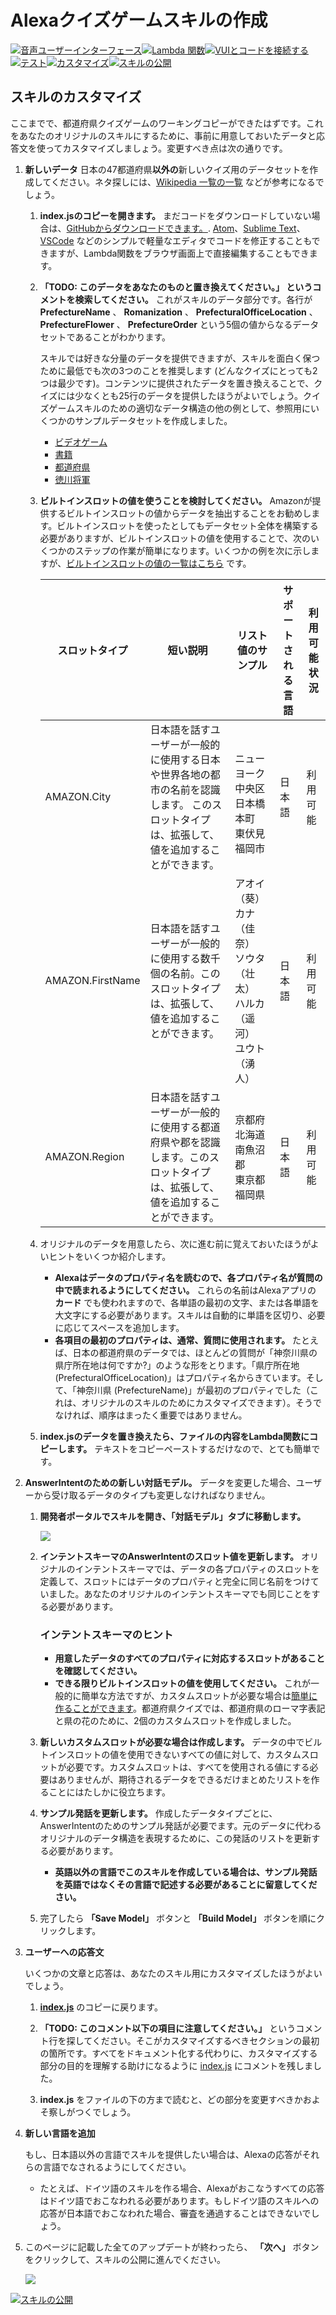 # Alexaクイズゲームスキルの作成
[![音声ユーザーインターフェース](https://m.media-amazon.com/images/G/01/mobile-apps/dex/alexa/alexa-skills-kit/jp/tutorials/navigation/1-locked.png)](1-voice-user-interface.md)[![Lambda 関数](https://m.media-amazon.com/images/G/01/mobile-apps/dex/alexa/alexa-skills-kit/jp/tutorials/navigation/2-locked.png)](2-lambda-function.md)[![VUIとコードを接続する](https://m.media-amazon.com/images/G/01/mobile-apps/dex/alexa/alexa-skills-kit/jp/tutorials/navigation/3-locked.png)](3-connect-vui-to-code.md)[![テスト](https://m.media-amazon.com/images/G/01/mobile-apps/dex/alexa/alexa-skills-kit/jp/tutorials/navigation/4-locked.png)](4-testing.md)[![カスタマイズ](https://m.media-amazon.com/images/G/01/mobile-apps/dex/alexa/alexa-skills-kit/jp/tutorials/navigation/5-on.png)](5-customization.md)[![スキルの公開](https://m.media-amazon.com/images/G/01/mobile-apps/dex/alexa/alexa-skills-kit/jp/tutorials/navigation/6-off.png)](6-publication.md)

<!--<a href="1-voice-user-interface.md"><img src="https://m.media-amazon.com/images/G/01/mobile-apps/dex/alexa/alexa-skills-kit/tutorials/navigation/1-locked._TTH_.png" /></a><a href="2-lambda-function.md"><img src="https://m.media-amazon.com/images/G/01/mobile-apps/dex/alexa/alexa-skills-kit/tutorials/navigation/2-locked._TTH_.png" /></a><a href="3-connect-vui-to-code.md"><img src="https://m.media-amazon.com/images/G/01/mobile-apps/dex/alexa/alexa-skills-kit/tutorials/navigation/3-locked._TTH_.png" /></a><a href="4-testing.md"><img src="https://m.media-amazon.com/images/G/01/mobile-apps/dex/alexa/alexa-skills-kit/tutorials/navigation/4-locked._TTH_.png" /></a><a href="5-customization.md"><img src="https://m.media-amazon.com/images/G/01/mobile-apps/dex/alexa/alexa-skills-kit/tutorials/navigation/5-on._TTH_.png" /></a><a href="6-publication.md"><img src="https://m.media-amazon.com/images/G/01/mobile-apps/dex/alexa/alexa-skills-kit/tutorials/navigation/6-off._TTH_.png" /></a>-->

## スキルのカスタマイズ

ここまでで、都道府県クイズゲームのワーキングコピーができたはずです。これをあなたのオリジナルのスキルにするために、事前に用意しておいたデータと応答文を使ってカスタマイズしましょう。変更すべき点は次の通りです。

1.  **新しいデータ** 日本の47都道府県**以外の**新しいクイズ用のデータセットを作成してください。ネタ探しには、[Wikipedia 一覧の一覧](https://ja.wikipedia.org/wiki/%E4%B8%80%E8%A6%A7%E3%81%AE%E4%B8%80%E8%A6%A7) などが参考になるでしょう。

    1.  **index.jsのコピーを開きます。** まだコードをダウンロードしていない場合は、[GitHubからダウンロードできます。](../lambda/custom/index.js).  [Atom](http://atom.io)、[Sublime Text](http://sublimetext.com)、[VSCode](http://code.visualstudio.com) などのシンプルで軽量なエディタでコードを修正することもできますが、Lambda関数をブラウザ画面上で直接編集することもできます。

    2.  **「TODO: このデータをあなたのものと置き換えてください。」 というコメントを検索してください。** これがスキルのデータ部分です。各行が **PrefectureName** 、 **Romanization** 、 **PrefecturalOfficeLocation** 、 **PrefectureFlower** 、 **PrefectureOrder** という5個の値からなるデータセットであることがわかります。

        スキルでは好きな分量のデータを提供できますが、スキルを面白く保つために最低でも次の3つのことを推奨します (どんなクイズにとっても2つは最少です)。コンテンツに提供されたデータを置き換えることで、クイズには少なくとも25行のデータを提供したほうがよいでしょう。クイズゲームスキルのための適切なデータ構造の他の例として、参照用にいくつかのサンプルデータセットを作成しました。

        *  [ビデオゲーム](../data/videogames.js)
        *  [書籍](../data/books.js)
        *  [都道府県](../data/prefectures.js)
        *  [徳川将軍](../data/monarchs.js)
        
    3.  **ビルトインスロットの値を使うことを検討してください。** Amazonが提供するビルトインスロットの値からデータを抽出することをお勧めします。ビルトインスロットを使ったとしてもデータセット全体を構築する必要がありますが、ビルトインスロットの値を使用することで、次のいくつかのステップの作業が簡単になります。いくつかの例を次に示しますが、[ビルトインスロットの値の一覧はこちら](https://developer.amazon.com/public/solutions/alexa/alexa-skills-kit/docs/built-in-intent-ref/slot-type-reference#list-types) です。


		| スロットタイプ | 短い説明 | リスト値のサンプル | サポートされる言語 | 利用可能状況 |
		| ----------- | --- | --- | -------------- | ----------- |
		| AMAZON.City | 日本語を話すユーザーが一般的に使用する日本や世界各地の都市の名前を認識します。 このスロットタイプは、拡張して、値を追加することができます。 | </br>ニューヨーク<br/>中央区<br/>日本橋本町</br>東伏見</br>福岡市 | 日本語 | 利用可能 |
		| AMAZON.FirstName | 日本語を話すユーザーが一般的に使用する数千個の名前。このスロットタイプは、拡張して、値を追加することができます。| アオイ（葵）</br>カナ（佳奈）</br>ソウタ（壮太）</br>ハルカ（遥河）</br>ユウト（湧人）|日本語|利用可能|
		|AMAZON.Region|日本語を話すユーザーが一般的に使用する都道府県や郡を認識します。このスロットタイプは、拡張して、値を追加することができます。| 京都府</br>北海道</br>南魚沼郡</br>東京都</br>福岡県 | 日本語 | 利用可能 |

    4.  オリジナルのデータを用意したら、次に進む前に覚えておいたほうがよいヒントをいくつか紹介します。

        *  **Alexaはデータのプロパティ名を読むので、各プロパティ名が質問の中で読まれるようにしてください。** これらの名前はAlexaアプリの **カード** でも使われますので、各単語の最初の文字、または各単語を大文字にする必要があります。スキルは自動的に単語を区切り、必要に応じてスペースを追加します。
        *  **各項目の最初のプロパティは、通常、質問に使用されます。** たとえば、日本の都道府県のデータでは、ほとんどの質問が「神奈川県の県庁所在地は何ですか?」のような形をとります。「県庁所在地 (PrefecturalOfficeLocation)」はプロパティ名からきています。そして、「神奈川県 (PrefectureName)」が最初のプロパティでした（これは、オリジナルのスキルのためにカスタマイズできます）。そうでなければ、順序はまったく重要ではありません。

    5.  **index.jsのデータを置き換えたら、ファイルの内容をLambda関数にコピーします。** テキストをコピーペーストするだけなので、とても簡単です。

2.  **AnswerIntentのための新しい対話モデル。** データを変更した場合、ユーザーから受け取るデータのタイプも変更しなければなりません。

    1.  **開発者ポータルでスキルを開き、「対話モデル」タブに移動します。**

        ![](https://m.media-amazon.com/images/G/01/mobile-apps/dex/alexa/alexa-skills-kit/jp/tutorials/quiz-game/5-2-1-interaction-model._TTH_.png)

    2.  **インテントスキーマのAnswerIntentのスロット値を更新します。** オリジナルのインテントスキーマでは、データの各プロパティのスロットを定義して、スロットにはデータのプロパティと完全に同じ名前をつけていました。あなたのオリジナルのインテントスキーマでも同じことをする必要があります。

        ### インテントスキーマのヒント

        *  **用意したデータのすべてのプロパティに対応するスロットがあることを確認してください。**  
        *  **できる限りビルトインスロットの値を使用してください。** これが一般的に簡単な方法ですが、カスタムスロットが必要な場合は[簡単に作ることができます](https://developer.amazon.com/public/solutions/alexa/alexa-skills-kit/docs/alexa-skills-kit-interaction-model-reference#custom-slot-syntax)。都道府県クイズでは、都道府県のローマ字表記と県の花のために、2個のカスタムスロットを作成しました。
        
    3.  **新しいカスタムスロットが必要な場合は作成します。** データの中でビルトインスロットの値を使用できないすべての値に対して、カスタムスロットが必要です。カスタムスロットは、すべてを使用される値にする必要はありませんが、期待されるデータをできるだけまとめたリストを作ることにはたしかに役立ちます。

    4.  **サンプル発話を更新します。** 作成したデータタイプごとに、AnswerIntentのためのサンプル発話が必要でます。元のデータに代わるオリジナルのデータ構造を表現するために、この発話のリストを更新する必要があります。

        *  **英語以外の言語でこのスキルを作成している場合は、サンプル発話を英語ではなくその言語で記述する必要があることに留意してください。**

    5.  完了したら **「Save Model」** ボタンと **「Build Model」** ボタンを順にクリックします。

3.  **ユーザーへの応答文**
    
    いくつかの文章と応答は、あなたのスキル用にカスタマイズしたほうがよいでしょう。

    1.  **[index.js](../lambda/custom/index.js)** のコピーに戻ります。

    2.  **「TODO: このコメント以下の項目に注意してください。」** というコメント行を探してください。そこがカスタマイズするべきセクションの最初の箇所です。すべてをドキュメント化する代わりに、カスタマイズする部分の目的を理解する助けになるように [index.js]((../lambda/custom/index.js)) にコメントを残しました。

    3.  **index.js** をファイルの下の方まで読むと、どの部分を変更すべきかおよそ察しがつくでしょう。

4.  **新しい言語を追加**
    
    もし、日本語以外の言語でスキルを提供したい場合は、Alexaの応答がそれらの言語でなされるようにしてください。

    *  たとえば、ドイツ語のスキルを作る場合、Alexaがおこなうすべての応答はドイツ語でおこなわれる必要があります。もしドイツ語のスキルへの応答が日本語でおこなわれた場合、審査を通過することはできないでしょう。

5.  このページに記載した全てのアップデートが終わったら、 **「次へ」** ボタンをクリックして、スキルの公開に進んでください。

    ![](https://m.media-amazon.com/images/G/01/mobile-apps/dex/alexa/alexa-skills-kit/jp/tutorials/quiz-game/1-6-next-button._TTH_.png)

[![スキルの公開](https://m.media-amazon.com/images/G/01/mobile-apps/dex/alexa/alexa-skills-kit/jp/tutorials/general/buttons/button_next_publication.png)](6-publication.md)

